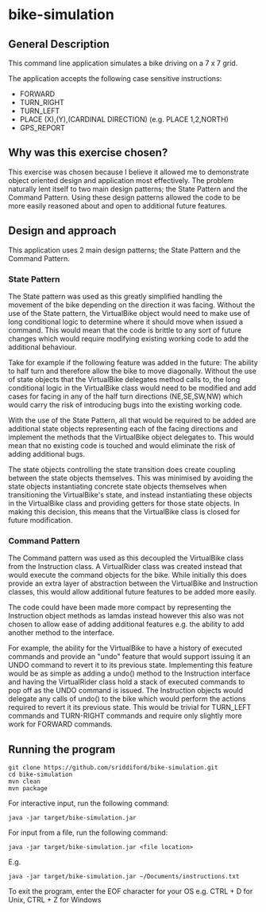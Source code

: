 # bike-simulation

## General Description
This command line application simulates a bike driving on a 7 x 7 grid.

The application accepts the following case sensitive instructions:
* FORWARD
* TURN_RIGHT
* TURN_LEFT
* PLACE (X),(Y),(CARDINAL DIRECTION) (e.g. PLACE 1,2,NORTH)
* GPS_REPORT

## Why was this exercise chosen?

This exercise was chosen because I believe it allowed me to demonstrate object oriented design and application most effectively. The problem naturally lent itself to two main design patterns; the State Pattern and the Command Pattern. Using these design patterns allowed the code to be more easily reasoned about and open to additional future features.

## Design and approach

This application uses 2 main design patterns; the State Pattern and the Command Pattern.

### State Pattern

The State pattern was used as this greatly simplified handling the movement of the bike depending on the direction it was facing. Without the use of the State pattern, the VirtualBike object would need to make use of long conditional logic to determine where it should move when issued a command. This would mean that the code is brittle to any sort of future changes which would require modifying existing working code to add the additional behaviour.

Take for example if the following feature was added in the future: The ability to half turn and therefore allow the bike to move diagonally. Without the use of state objects that the VirtualBike delegates method calls to, the long conditional logic in the VirtualBike class would need to be modified and add cases for facing in any of the half turn directions (NE,SE,SW,NW) which would carry the risk of introducing bugs into the existing working code.

With the use of the State Pattern, all that would be required to be added are additional state objects representing each of the facing directions and implement the methods that the VirtualBike object delegates to. This would mean that no existing code is touched and would eliminate the risk of adding additional bugs.

The state objects controlling the state transition does create coupling between the state objects themselves. This was minimised by avoiding the state objects instantiating concrete state objects themselves when transitioning the VirtualBike's state, and instead instantiating these objects in the VirtualBike class and providing getters for those state objects. In making this decision, this means that the VirtualBike class is closed for future modification.

### Command Pattern

The Command pattern was used as this decoupled the VirtualBike class from the Instruction class. A VirtualRider class was created instead that would execute the command objects for the bike. While initially this does provide an extra layer of abstraction between the VirtualBike and Instruction classes, this would allow additional future features to be added more easily.

The code could have been made more compact by representing the Instruction object methods as lamdas instead however this also was not chosen to allow ease of adding additional features e.g. the ability to add another method to the interface.

For example, the ability for the VirtualBike to have a history of executed commands and provide an "undo" feature that would support issuing it an UNDO command to revert it to its previous state. Implementing this feature would be as simple as adding a undo() method to the Instruction interface and having the VirtualRider class hold a stack of executed commands to pop off as the UNDO command is issued. The Instruction objects would delegate any calls of undo() to the bike which would perform the actions required to revert it its previous state. This would be trivial for TURN_LEFT commands and TURN-RIGHT commands and require only slightly more work for FORWARD commands.


## Running the program
``` Shell
git clone https://github.com/sriddiford/bike-simulation.git
cd bike-simulation
mvn clean
mvn package
```

For interactive input, run the following command:
```
java -jar target/bike-simulation.jar
```

For input from a file, run the following command:
```
java -jar target/bike-simulation.jar <file location>
```

E.g.
```
java -jar target/bike-simulation.jar ~/Documents/instructions.txt
```

To exit the program, enter the EOF character for your OS e.g. CTRL + D for Unix, CTRL + Z for Windows
